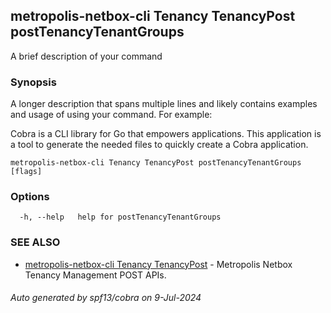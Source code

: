 ## metropolis-netbox-cli Tenancy TenancyPost postTenancyTenantGroups

A brief description of your command

### Synopsis

A longer description that spans multiple lines and likely contains examples
and usage of using your command. For example:

Cobra is a CLI library for Go that empowers applications.
This application is a tool to generate the needed files
to quickly create a Cobra application.

```
metropolis-netbox-cli Tenancy TenancyPost postTenancyTenantGroups [flags]
```

### Options

```
  -h, --help   help for postTenancyTenantGroups
```

### SEE ALSO

* [metropolis-netbox-cli Tenancy TenancyPost]()	 - Metropolis Netbox Tenancy Management POST APIs.

###### Auto generated by spf13/cobra on 9-Jul-2024
